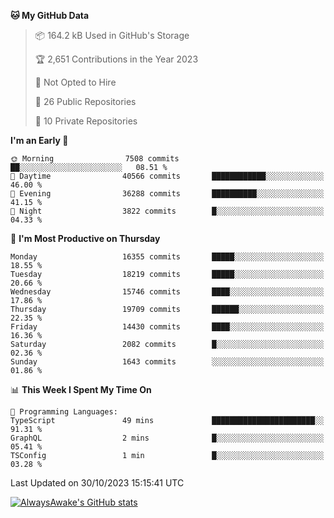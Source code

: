 <!--START_SECTION:waka-->
**🐱 My GitHub Data** 

> 📦 164.2 kB Used in GitHub's Storage 
 > 
> 🏆 2,651 Contributions in the Year 2023
 > 
> 🚫 Not Opted to Hire
 > 
> 📜 26 Public Repositories 
 > 
> 🔑 10 Private Repositories 
 > 
**I'm an Early 🐤** 

```text
🌞 Morning                7508 commits        ██░░░░░░░░░░░░░░░░░░░░░░░   08.51 % 
🌆 Daytime                40566 commits       ████████████░░░░░░░░░░░░░   46.00 % 
🌃 Evening                36288 commits       ██████████░░░░░░░░░░░░░░░   41.15 % 
🌙 Night                  3822 commits        █░░░░░░░░░░░░░░░░░░░░░░░░   04.33 % 
```
📅 **I'm Most Productive on Thursday** 

```text
Monday                   16355 commits       █████░░░░░░░░░░░░░░░░░░░░   18.55 % 
Tuesday                  18219 commits       █████░░░░░░░░░░░░░░░░░░░░   20.66 % 
Wednesday                15746 commits       ████░░░░░░░░░░░░░░░░░░░░░   17.86 % 
Thursday                 19709 commits       ██████░░░░░░░░░░░░░░░░░░░   22.35 % 
Friday                   14430 commits       ████░░░░░░░░░░░░░░░░░░░░░   16.36 % 
Saturday                 2082 commits        █░░░░░░░░░░░░░░░░░░░░░░░░   02.36 % 
Sunday                   1643 commits        ░░░░░░░░░░░░░░░░░░░░░░░░░   01.86 % 
```


📊 **This Week I Spent My Time On** 

```text
💬 Programming Languages: 
TypeScript               49 mins             ███████████████████████░░   91.31 % 
GraphQL                  2 mins              █░░░░░░░░░░░░░░░░░░░░░░░░   05.41 % 
TSConfig                 1 min               █░░░░░░░░░░░░░░░░░░░░░░░░   03.28 % 
```


 Last Updated on 30/10/2023 15:15:41 UTC
<!--END_SECTION:waka-->

[![AlwaysAwake's GitHub stats](https://github-readme-stats.vercel.app/api?username=AlwaysAwake&show_icons=true&theme=github_dark&count_private=true)](https://github.com/AlwaysAwake/AlwaysAwake)

